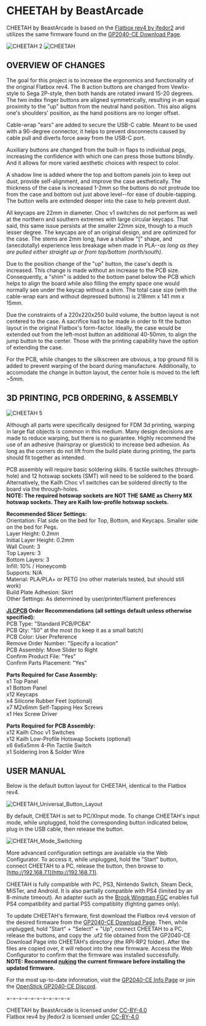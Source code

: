 # CHEETAH by BeastArcade
CHEETAH by BeastArcade is based on the [Flatbox rev4 by jfedor2](https://github.com/jfedor2/flatbox/tree/master/hardware-rev4) and utilizes the same firmware found on the [GP2040-CE Download Page](https://gp2040-ce.info/downloads/download-page/).

![CHEETAH 2](https://github.com/BeastArcade/CHEETAH/assets/154543056/4b83d867-b2c0-4ea9-a7eb-9baaf58b6d84)
![CHEETAH](https://github.com/BeastArcade/CHEETAH/assets/154543056/9f8f0089-1098-4353-bd26-2551c721a826)


## OVERVIEW OF CHANGES
The goal for this project is to increase the ergonomics and functionality of the original Flatbox rev4.  The 8 action buttons are changed from Vewlix-style to Sega 2P-style, then both hands are rotated inward 15-20 degrees.  The two index finger buttons are aligned symmetrically, resulting in an equal proximity to the "up" button from the neutral hand position.  This also aligns one's shoulders' position, as the hand positions are no longer offset.

Cable-wrap "ears" are added to secure the USB-C cable.  Meant to be used with a 90-degree connector, it helps to prevent disconnects caused by cable pull and diverts force away from the USB-C port.

Auxiliary buttons are changed from the built-in flaps to individual pegs, increasing the confidence with which one can press those buttons blindly.  And it allows for more varied aesthetic choices with respect to color.

A shadow line is added where the top and bottom panels join to keep out dust, provide self-alignment, and improve the case aesthetically.  The thickness of the case is increased 1-2mm so the buttons do not protrude too from the case and bottom out just above level--for ease of double-tapping.  The button wells are extended deeper into the case to help prevent dust.

All keycaps are 22mm in diameter.  Choc v1 switches do not perform as well at the northern and southern extremes with large circular keycaps.  That said, this same issue persists at the smaller 22mm size, though to a much lesser degree.  The keycaps are of an original design, and are optimized for the case.  The stems are 2mm long, have a shallow "[" shape, and (anecdotally) experience less breakage when made in PLA--*as long as they are pulled either straight up or from top/bottom (north/south)*.

Due to the position change of the "up" button, the case's depth is increased.  This change is made without an increase to the PCB size.  Consequently, a "shim" is added to the bottom panel below the PCB which helps to align the board while also filling the empty space one would normally see under the keycap without a shim.  The total case size (with the cable-wrap ears and without depressed buttons) is 218mm x 141 mm x 15mm.

Due the constraints of a 220x220x250 build volume, the button layout is not centered to the case.  A sacrifice had to be made in order to fit the button layout in the original Flatbox's form-factor.  Ideally, the case would be extended out from the left-most button an additional 40-50mm, to align the jump button to the center.  Those with the printing capability have the option of extending the case.

For the PCB, while changes to the silkscreen are obvious, a top ground fill is added to prevent warping of the board during manufacture.  Additionally, to accomodate the change in button layout, the center hole is moved to the left ~5mm.

## 3D PRINTING, PCB ORDERING, & ASSEMBLY

![CHEETAH 5](https://github.com/BeastArcade/CHEETAH/assets/154543056/8865b804-de90-4126-855c-607933f63515)

Although all parts were specifically designed for FDM 3d printing, warping in large flat objects is common in this medium.  Many design decisions are made to reduce warping, but there is no guarantee.  Highly recommend the use of an adhesive (hairspray or gluestick) to increase bed adhesion.  As long as the corners do not lift from the build plate during printing, the parts should fit together as intended.

PCB assembly will require basic soldering skills.  6 tactile switches (through-hole) and 12 hotswap sockets (SMT) will need to be soldered to the board.  Alternatively, the Kailh Choc v1 switches can be soldered directly to the board via the through-holes.<br>
**NOTE: The required hotswap sockets are NOT THE SAME as Cherry MX hotswap sockets.  They are Kailh low-profile hotswap sockets.**

**Recommended Slicer Settings:**<br>
Orientation: Flat side on the bed for Top, Bottom, and Keycaps.  Smaller side on the bed for Pegs.<br>
Layer Height: 0.2mm<br>
Initial Layer Height: 0.2mm<br>
Wall Count: 3<br>
Top Layers: 3<br>
Bottom Layers: 3<br>
Infill: 10% / Honeycomb<br>
Supports: N/A<br>
Material: PLA/PLA+ or PETG (no other materials tested, but should still work)<br>
Build Plate Adhesion: Skirt<br>
Other Settings: As determined by user/printer/filament preferences<br>

**[JLCPCB](https://jlcpcb.com/) Order Recommendations (all settings default unless otherwise specified):**<br>
PCB Type: "Standard PCB/PCBA"<br>
PCB Qty: "50" at the most (to keep it as a small batch)<br>
PCB Color: User Preference<br>
Remove Order Number: "Specify a location"<br>
PCB Assembly: Move Slider to Right<br>
Confirm Product File: "Yes"<br>
Confirm Parts Placement: "Yes"<br>

**Parts Required for Case Assembly:**<br>
x1 Top Panel<br>
x1 Bottom Panel<br>
x12 Keycaps<br>
x4 Silicone Rubber Feet (optional)<br>
x7 M2x6mm Self-Tapping Hex Screws<br>
x1 Hex Screw Driver<br>

**Parts Required for PCB Assembly:**<br>
x12 Kailh Choc v1 Switches<br>
x12 Kailh Low-Profile Hotswap Sockets (optional)<br>
x6 6x6x5mm 4-Pin Tactile Switch<br>
x1 Soldering Iron & Solder Wire<br>

## USER MANUAL

Below is the default button layout for CHEETAH, identical to the Flatbox rev4.

![CHEETAH_Universal_Button_Layout](https://github.com/BeastArcade/CHEETAH/assets/154543056/d1f083ae-1443-42c2-bce2-9f03f3792e74)

By default, CHEETAH is set to PC/XInput mode.  To change CHEETAH's input mode, while unplugged, hold the corresponding button indicated below, plug in the USB cable, then release the button.

![CHEETAH_Mode_Switching](https://github.com/BeastArcade/CHEETAH/assets/154543056/14ff590f-5dba-432a-a7b2-ae73b984a219)

More advanced configuration settings are available via the Web Configurator. To access it, while unplugged, hold the "Start" button, connect CHEETAH to a PC, release the button, then browse to [http://192.168.7.1](http://192.168.7.1).

CHEETAH is fully compatible with PC, PS3, Nintendo Switch, Steam Deck, MiSTer, and Android.  It is also partially compatible with PS4 (limited by an 8-minute timeout).  An adapter such as the [Brook Wingman FGC](https://www.brookaccessory.com/products/wingmanfgc/index.html) enables full PS4 compatibility and partial PS5 compatiblity (fighting games only).

To update CHEETAH's firmware, first download the Flatbox rev4 version of the desired firmware from the [GP2040-CE Download Page](https://gp2040-ce.info/downloads/download-page/).  Then, while unplugged, hold "Start" + "Select" + "Up", connect CHEETAH to a PC, release the buttons, and copy the .uf2 file obtained from the GP2040-CE Download Page into CHEETAH's directory (the RPI-RP2 folder).  After the files are copied over, it will reboot into the new firmware.  Access the Web Configurator to confirm that the firmware was installed successfully.<br>
**NOTE: Recommend [nuking](https://github.com/OpenStickCommunity/GP2040-CE/blob/main/site/docs/downloads/flash_nuke.uf2) the current firmware before installing the updated firmware.**

For the most up-to-date information, visit the [GP2040-CE Info Page](https://gp2040-ce.info/) or join the [OpenStick GP2040-CE Discord](https://discord.gg/k2pxhke7q8).

=-=-=-=-=-=-=-=-=-=-=

CHEETAH by BeastArcade is licensed under [CC-BY-4.0](https://creativecommons.org/licenses/by-sa/4.0/)<br>
Flatbox rev4 by jfedor2 is licensed under [CC-BY-4.0](https://creativecommons.org/licenses/by-sa/4.0/)
